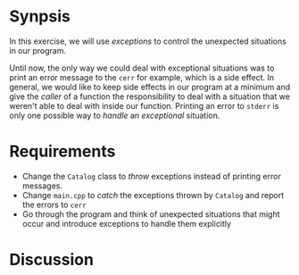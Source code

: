 # Synpsis
In this exercise, we will use _exceptions_ to control the unexpected situations in our program.

Until now, the only way we could deal with exceptional situations was to print an error message to the `cerr` for example, which is a side effect. In general, we would like to keep side effects in our program at a minimum and give the _caller_ of a function the responsibility to deal with a situation that we weren't able to deal with inside our function. Printing an error to `stderr` is only one possible way to _handle_ an _exceptional_ situation.

# Requirements
 * Change the `Catalog` class to _throw_ exceptions instead of printing error messages.
 * Change `main.cpp` to _catch_ the exceptions thrown by `Catalog` and report the errors to `cerr`
 * Go through the program and think of unexpected situations that might occur and introduce exceptions to handle them explicitly

# Discussion
